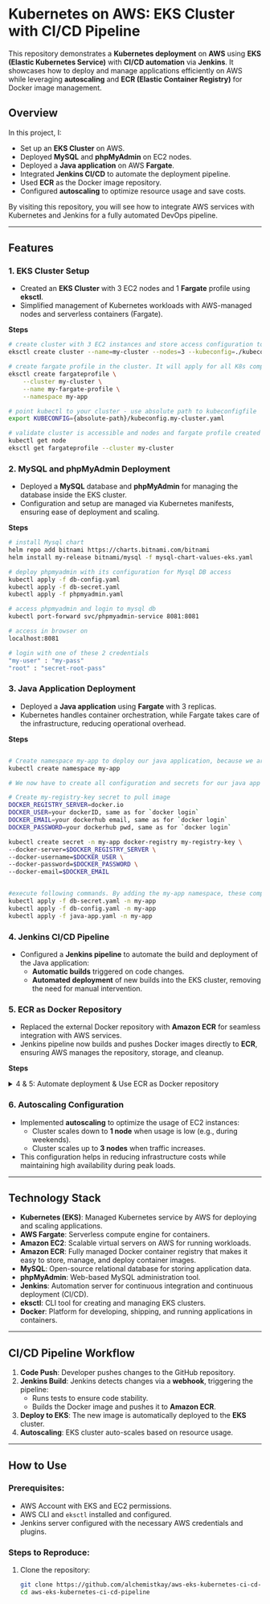 # Kubernetes on AWS: EKS Cluster with CI/CD Pipeline

This repository demonstrates a **Kubernetes deployment** on **AWS** using **EKS (Elastic Kubernetes Service)** with **CI/CD automation** via **Jenkins**. It showcases how to deploy and manage applications efficiently on AWS while leveraging **autoscaling** and **ECR (Elastic Container Registry)** for Docker image management.

## Overview

In this project, I:
- Set up an **EKS Cluster** on AWS.
- Deployed **MySQL** and **phpMyAdmin** on EC2 nodes.
- Deployed a **Java application** on AWS **Fargate**.
- Integrated **Jenkins CI/CD** to automate the deployment pipeline.
- Used **ECR** as the Docker image repository.
- Configured **autoscaling** to optimize resource usage and save costs.

By visiting this repository, you will see how to integrate AWS services with Kubernetes and Jenkins for a fully automated DevOps pipeline.

---

## Features

### 1. **EKS Cluster Setup**
- Created an **EKS Cluster** with 3 EC2 nodes and 1 **Fargate** profile using **eksctl**.
- Simplified management of Kubernetes workloads with AWS-managed nodes and serverless containers (Fargate).

**Steps**
```sh
# create cluster with 3 EC2 instances and store access configuration to cluster in kubeconfig.my-cluster.yaml file 
eksctl create cluster --name=my-cluster --nodes=3 --kubeconfig=./kubeconfig.my-cluster.yaml

# create fargate profile in the cluster. It will apply for all K8s components in my-app namespace
eksctl create fargateprofile \
    --cluster my-cluster \
    --name my-fargate-profile \
    --namespace my-app

# point kubectl to your cluster - use absolute path to kubeconfigfile
export KUBECONFIG={absolute-path}/kubeconfig.my-cluster.yaml

# validate cluster is accessible and nodes and fargate profile created
kubectl get node
eksctl get fargateprofile --cluster my-cluster

```


### 2. **MySQL and phpMyAdmin Deployment**
- Deployed a **MySQL** database and **phpMyAdmin** for managing the database inside the EKS cluster.
- Configuration and setup are managed via Kubernetes manifests, ensuring ease of deployment and scaling.

**Steps**
```sh
# install Mysql chart 
helm repo add bitnami https://charts.bitnami.com/bitnami
helm install my-release bitnami/mysql -f mysql-chart-values-eks.yaml

# deploy phpmyadmin with its configuration for Mysql DB access
kubectl apply -f db-config.yaml
kubectl apply -f db-secret.yaml
kubectl apply -f phpmyadmin.yaml

# access phpmyadmin and login to mysql db
kubectl port-forward svc/phpmyadmin-service 8081:8081

# access in browser on
localhost:8081

# login with one of these 2 credentials
"my-user" : "my-pass"
"root" : "secret-root-pass"

```


### 3. **Java Application Deployment**
- Deployed a **Java application** using **Fargate** with 3 replicas.
- Kubernetes handles container orchestration, while Fargate takes care of the infrastructure, reducing operational overhead.

**Steps**
```sh

# Create namespace my-app to deploy our java application, because we are deploying java-app with fargate profile. And fargate profile we create applies for my-app namespace. 
kubectl create namespace my-app

# We now have to create all configuration and secrets for our java app in the my-app namespace

# Create my-registry-key secret to pull image 
DOCKER_REGISTRY_SERVER=docker.io
DOCKER_USER=your dockerID, same as for `docker login`
DOCKER_EMAIL=your dockerhub email, same as for `docker login`
DOCKER_PASSWORD=your dockerhub pwd, same as for `docker login`

kubectl create secret -n my-app docker-registry my-registry-key \
--docker-server=$DOCKER_REGISTRY_SERVER \
--docker-username=$DOCKER_USER \
--docker-password=$DOCKER_PASSWORD \
--docker-email=$DOCKER_EMAIL


#execute following commands. By adding the my-app namespace, these components will be created with Fargate profile
kubectl apply -f db-secret.yaml -n my-app
kubectl apply -f db-config.yaml -n my-app
kubectl apply -f java-app.yaml -n my-app

```


### 4. **Jenkins CI/CD Pipeline**
- Configured a **Jenkins pipeline** to automate the build and deployment of the Java application:
  - **Automatic builds** triggered on code changes.
  - **Automated deployment** of new builds into the EKS cluster, removing the need for manual intervention.

### 5. **ECR as Docker Repository**
- Replaced the external Docker repository with **Amazon ECR** for seamless integration with AWS services.
- Jenkins pipeline now builds and pushes Docker images directly to **ECR**, ensuring AWS manages the repository, storage, and cleanup.

**Steps**
<details>
    <summary> 4 & 5: Automate deployment & Use ECR as Docker repository </summary>
 <br />

**Current cluster setup**

At this point, you already have an EKS cluster, where: 
- Mysql chart is deployed and phpmyadmin is running too
- my-app namespace was created
- db-config and db-secret were created in the my-app namespace for the java-app
- my-registry-key secret was created to fetch image from docker-hub
- your java app is also running 

**Steps to automate deployment for existing setup**
```sh
# Create an ECR registry for your java-app image

# Locally, on your computer: Create a docker registry secret for ECR
DOCKER_REGISTRY_SERVER=your ECR registry server - "your-aws-id.dkr.ecr.your-ecr-region.amazonaws.com"
DOCKER_USER=your dockerID, same as for `docker login` - "AWS"
DOCKER_PASSWORD=your dockerhub pwd, same as for `docker login` - get using: "aws ecr get-login-password --region {ecr-region}"

kubectl create secret -n my-app docker-registry my-ecr-registry-key \
--docker-server=$DOCKER_REGISTRY_SERVER \
--docker-username=$DOCKER_USER \
--docker-password=$DOCKER_PASSWORD

# SSH into server where Jenkins container is running
ssh -i {private-key-path} {user}@{public-ip}

# Enter Jenkins container
sudo docker exec -it {jenkins-container-id} -u 0 bash

# Install aws-cli inside Jenkins container
- Link: https://docs.aws.amazon.com/cli/latest/userguide/getting-started-install.html

curl "https://awscli.amazonaws.com/awscli-exe-linux-x86_64.zip" -o "awscliv2.zip"
unzip awscliv2.zip
./aws/install

# Install kubectl inside Jenkins container
- Link: https://kubernetes.io/docs/tasks/tools/install-kubectl-linux/

apt-get update
apt-get install -y apt-transport-https ca-certificates curl gnupg
curl -fsSL https://pkgs.k8s.io/core:/stable:/v1.31/deb/Release.key | gpg --dearmor -o /etc/apt/keyrings/kubernetes-apt-keyring.gpg
chmod 644 /etc/apt/keyrings/kubernetes-apt-keyring.gpg
echo 'deb [signed-by=/etc/apt/keyrings/kubernetes-apt-keyring.gpg] https://pkgs.k8s.io/core:/stable:/v1.31/deb/ /' | tee /etc/apt/sources.list.d/kubernetes.list
chmod 644 /etc/apt/sources.list.d/kubernetes.list
apt-get update
apt-get install -y kubectl

# Install envsubst tool
- Link: https://command-not-found.com/envsubst

apt-get update
apt-get install -y gettext-base

# create 2 "secret-text" credentials for AWS access in Jenkins: 
- "jenkins_aws_access_key_id" for AWS_ACCESS_KEY_ID 
- "jenkins_aws_secret_access_key" for AWS_SECRET_ACCESS_KEY    

# Create 4 "secret-text" credentials for db-secret.yaml:
- id: "db_user", secret: "my-user"
- id: "db_pass", secret: "my-pass"
- id: "db_name", secret: "my-app-db"
- id: "db_root_pass", secret: "secret-root-pass"

# Set the correct values in Jenkins for following environment variables: 
- ECR_REPO_URL
- CLUSTER_REGION


```
</details>


### 6. **Autoscaling Configuration**
- Implemented **autoscaling** to optimize the usage of EC2 instances:
  - Cluster scales down to **1 node** when usage is low (e.g., during weekends).
  - Cluster scales up to **3 nodes** when traffic increases.
- This configuration helps in reducing infrastructure costs while maintaining high availability during peak loads.

---

## Technology Stack

- **Kubernetes (EKS)**: Managed Kubernetes service by AWS for deploying and scaling applications.
- **AWS Fargate**: Serverless compute engine for containers.
- **Amazon EC2**: Scalable virtual servers on AWS for running workloads.
- **Amazon ECR**: Fully managed Docker container registry that makes it easy to store, manage, and deploy container images.
- **MySQL**: Open-source relational database for storing application data.
- **phpMyAdmin**: Web-based MySQL administration tool.
- **Jenkins**: Automation server for continuous integration and continuous deployment (CI/CD).
- **eksctl**: CLI tool for creating and managing EKS clusters.
- **Docker**: Platform for developing, shipping, and running applications in containers.

---

## CI/CD Pipeline Workflow

1. **Code Push**: Developer pushes changes to the GitHub repository.
2. **Jenkins Build**: Jenkins detects changes via a **webhook**, triggering the pipeline:
   - Runs tests to ensure code stability.
   - Builds the Docker image and pushes it to **Amazon ECR**.
3. **Deploy to EKS**: The new image is automatically deployed to the **EKS** cluster.
4. **Autoscaling**: EKS cluster auto-scales based on resource usage.

---

## How to Use

### Prerequisites:
- AWS Account with EKS and EC2 permissions.
- AWS CLI and `eksctl` installed and configured.
- Jenkins server configured with the necessary AWS credentials and plugins.

### Steps to Reproduce:
1. Clone the repository:
   ```bash
   git clone https://github.com/alchemistkay/aws-eks-kubernetes-ci-cd-pipeline.git
   cd aws-eks-kubernetes-ci-cd-pipeline
